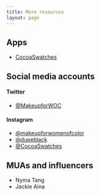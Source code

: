 ```yaml
---
title: More resources
layout: page
---
```


## Apps
* [CocoaSwatches](https://www.cocoaswatches.com)

## Social media accounts

#### Twitter
* [@MakeupforWOC](https://twitter.com/MakeupForWOC)

#### Instagram
* [@makeupforwomenofcolor](https://instagram.com/makeupforwomenofcolor)
* [@dupeblack](https://www.instagram.com/dupeblack)
* [@CocoaSwatches](https://www.instagram.com/cocoaswatches/)

## MUAs and influencers
* Nyma Tang
* Jackie Aina
